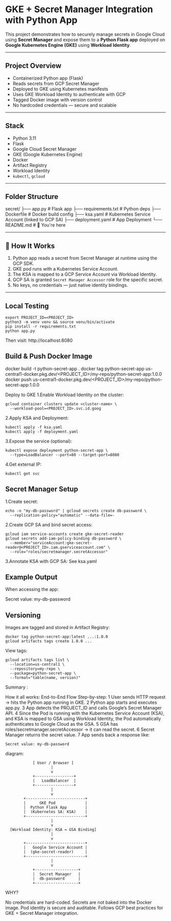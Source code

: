 

#  GKE + Secret Manager Integration with Python App

This project demonstrates how to securely manage secrets in Google Cloud using **Secret Manager** and expose them to a **Python Flask app** deployed on **Google Kubernetes Engine (GKE)** using **Workload Identity**.

---

##  Project Overview

-  Containerized Python app (Flask)
-  Reads secrets from GCP Secret Manager
-  Deployed to GKE using Kubernetes manifests
-  Uses GKE Workload Identity to authenticate with GCP
-  Tagged Docker image with version control
-  No hardcoded credentials — secure and scalable

---

##  Stack

- Python 3.11
- Flask
- Google Cloud Secret Manager
- GKE (Google Kubernetes Engine)
- Docker
- Artifact Registry
- Workload Identity
- `kubectl`, `gcloud`

---

##  Folder Structure

secret/
├── app.py # Flask app
├── requirements.txt # Python deps
├── Dockerfile # Docker build config
├── ksa.yaml # Kubernetes Service Account (linked to GCP SA)
├── deployment.yaml # App Deployment
└── README.md # 📄 You're here


---

## 🚀 How It Works

1. Python app reads a secret from Secret Manager at runtime using the GCP SDK.
2. GKE pod runs with a Kubernetes Service Account.
3. The KSA is mapped to a GCP Service Account via Workload Identity.
4. GCP SA is granted `Secret Manager Accessor` role for the specific secret.
5. No keys, no credentials — just native identity bindings.

---

##  Local Testing

```
export PROJECT_ID=<PROJECT_ID>
python3 -m venv venv && source venv/bin/activate
pip install -r requirements.txt
python app.py
```

Then visit: http://localhost:8080

##  Build & Push Docker Image

docker build -t python-secret-app .
docker tag python-secret-app us-central1-docker.pkg.dev/<PROJECT_ID>/my-repo/python-secret-app:1.0.0
docker push us-central1-docker.pkg.dev/<PROJECT_ID>/my-repo/python-secret-app:1.0.0

Deploy to GKE
1.Enable Workload Identity on the cluster:
```
gcloud container clusters update <cluster-name> \
  --workload-pool=<PROJECT_ID>.svc.id.goog
```
2.Apply KSA and Deployment:
```
kubectl apply -f ksa.yaml
kubectl apply -f deployment.yaml
```
3.Expose the service (optional):
```
kubectl expose deployment python-secret-app \
  --type=LoadBalancer --port=80 --target-port=8080
```
4.Get external IP:
```
kubectl get svc
```

##  Secret Manager Setup

1.Create secret:

```
echo -n "my-db-password" | gcloud secrets create db-password \
  --replication-policy="automatic" --data-file=-

```
2.Create GCP SA and bind secret access:

```
gcloud iam service-accounts create gke-secret-reader
gcloud secrets add-iam-policy-binding db-password \
  --member="serviceAccount:gke-secret-reader@<PROJECT_ID>.iam.gserviceaccount.com" \
  --role="roles/secretmanager.secretAccessor"
```
3.Annotate KSA with GCP SA:
See ksa.yaml

##  Example Output
When accessing the app:

Secret value: my-db-password

##  Versioning
Images are tagged and stored in Artifact Registry:

```
docker tag python-secret-app:latest ...:1.0.0
gcloud artifacts tags create 1.0.0 ...

```
View tags:
```
gcloud artifacts tags list \
  --location=us-central1 \
  --repository=my-repo \
  --package=python-secret-app \
  --format="table(name, version)"
```


Summary :

How it all works: End-to-End Flow
Step-by-step:
1️ User sends HTTP request → hits the Python app running in GKE.
2️ Python app starts and executes app.py.
3️ App detects the PROJECT_ID and calls Google’s Secret Manager API.
4️ Since the Pod is running with the Kubernetes Service Account (KSA), and KSA is mapped to GSA using Workload Identity, the Pod automatically authenticates to Google Cloud as the GSA.
5️ GSA has roles/secretmanager.secretAccessor → it can read the secret.
6️ Secret Manager returns the secret value.
7️ App sends back a response like:
```
Secret value: my-db-password
```






diagram:

                [ User / Browser ]
                        |
                        v
                +-----------------+
                |   LoadBalancer  |
                +-----------------+
                        |
                        v
            +--------------------------+
            |      GKE Pod             |
            |  Python Flask App        |
            |  (Kubernetes SA: KSA)    |
            +--------------------------+
                        |
                        v
      [Workload Identity: KSA ↔ GSA Binding]
                        |
                        v
            +--------------------------+
            |   Google Service Account |
            |  (gke-secret-reader)     |
            +--------------------------+
                        |
                        v
                +-------------------+
                |  Secret Manager   |
                |  db-password      |
                +-------------------+

WHY?

No credentials are hard-coded.
Secrets are not baked into the Docker image.
Pod identity is secure and auditable.
Follows GCP best practices for GKE + Secret Manager integration.



